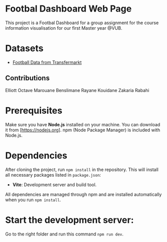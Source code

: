 # Footbal Dashboard Web Page

This project is a Footbal Dashboard for a group assignment for the course information visualisation for our first Master year @VUB.

# Datasets
 - [Football Data from Transfermarkt](https://www.kaggle.com/datasets/davidcariboo/player-scores)

## Contributions
Elliott Octave
Marouane Benslimane
Rayane Kouidane
Zakaria Rabahi

# Prerequisites

Make sure you have **Node.js** installed on your machine. You can download it from [https://nodejs.org]. npm (Node Package Manager) is included with Node.js.

#  Dependencies

After cloning the project, run `npm install` in the repository. This will install all necessary packages listed in `package.json`:

- **Vite**: Development server and build tool.

All dependencies are managed through npm and are installed automatically when you run `npm install`.

#  Start the development server:
Go to the right folder and run this command `npm run dev`.
